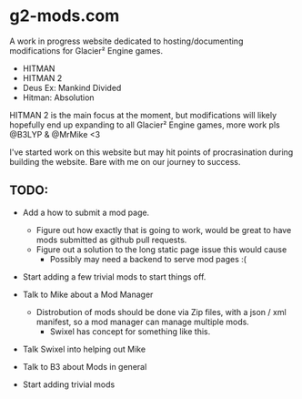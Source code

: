 # g2-mods.com

A work in progress website dedicated to hosting/documenting modifications for Glacier² Engine games.

- HITMAN
- HITMAN 2
- Deus Ex: Mankind Divided
- Hitman: Absolution

HITMAN 2 is the main focus at the moment, but modifications will likely hopefully end up expanding to all Glacier² Engine games, more work pls @B3LYP & @MrMike <3

I've started work on this website but may hit points of procrasination during building the website. 
Bare with me on our journey to success.

## TODO: 
- Add a how to submit a mod page.
	- Figure out how exactly that is going to work, would be great to have mods submitted as github pull requests.
	- Figure out a solution to the long static page issue this would cause
	    - Possibly may need a backend to serve mod pages :(
	
- Start adding a few trivial mods to start things off.

- Talk to Mike about a Mod Manager
	- Distrobution of mods should be done via Zip files, with a json / xml manifest, so a mod manager can manage multiple mods.
		- Swixel has concept for something like this.

- Talk Swixel into helping out Mike

- Talk to B3 about Mods in general
- Start adding trivial mods
